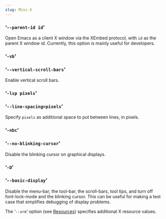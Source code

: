 ```yaml
---
slug: Misc-X
---
```


### ‘`--parent-id id`’

Open Emacs as a client X window via the XEmbed protocol, with `id` as the parent X window id. Currently, this option is mainly useful for developers.

### ‘`-vb`’

### ‘`--vertical-scroll-bars`’

Enable vertical scroll bars.

### ‘`-lsp pixels`’

### ‘`--line-spacing=pixels`’

Specify `pixels` as additional space to put between lines, in pixels.

### ‘`-nbc`’

### ‘`--no-blinking-cursor`’

Disable the blinking cursor on graphical displays.

### ‘`-D`’

### ‘`--basic-display`’

Disable the menu-bar, the tool-bar, the scroll-bars, tool tips, and turn off font-lock-mode and the blinking cursor. This can be useful for making a test case that simplifies debugging of display problems.

The ‘`--xrm`’ option (see [Resources](Resources)) specifies additional X resource values.
